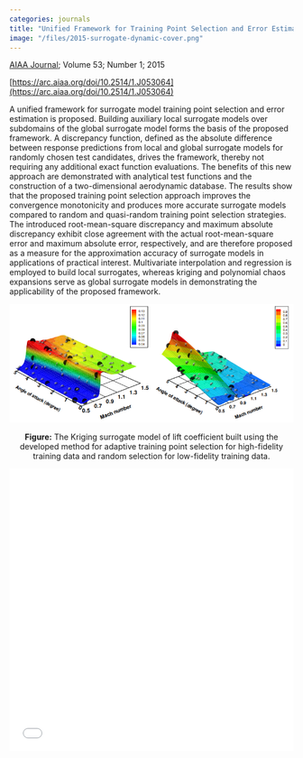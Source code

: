 ```yaml
---
categories: journals
title: "Unified Framework for Training Point Selection and Error Estimation for Surrogate Models"
image: "/files/2015-surrogate-dynamic-cover.png"
---
```


[AIAA Journal](https://arc.aiaa.org/journal/aiaaj);  Volume 53; Number 1; 2015

[https://arc.aiaa.org/doi/10.2514/1.J053064](https://arc.aiaa.org/doi/10.2514/1.J053064)

A unified framework for surrogate model training point selection and error estimation is proposed. Building auxiliary local surrogate models over subdomains of the global surrogate model forms the basis of the proposed  framework. A discrepancy function, defined as the absolute difference between response predictions from local and global surrogate models for randomly chosen test candidates, drives the framework, thereby not requiring any additional exact function evaluations. The benefits of this new approach are demonstrated with analytical test functions and the construction of a two-dimensional aerodynamic database. The results show that the proposed training point selection approach improves the convergence monotonicity and produces more accurate surrogate models compared to random and quasi-random training point selection strategies. The introduced root-mean-square discrepancy and maximum absolute discrepancy exhibit close agreement with the actual root-mean-square error and maximum absolute error, respectively, and are therefore proposed as a measure for the approximation accuracy of surrogate models in applications of practical interest. Multivariate interpolation and regression is employed to build local surrogates, whereas kriging and polynomial chaos expansions serve as global surrogate models in demonstrating the applicability of the proposed framework. 

![](/files/2015-surrogate-dynamic-cover.png)
<p align="center"><b>Figure:</b> The Kriging surrogate model of lift coefficient built using the developed method for adaptive training point selection for high-fidelity training data and random selection for low-fidelity training data.</p>

<iframe src="/files/2015-surrogate-dynamic-preprint.pdf" width="100%" height="500"  frameborder="yes" border="10" marginwidth="10"  marginheight="10"></iframe>
